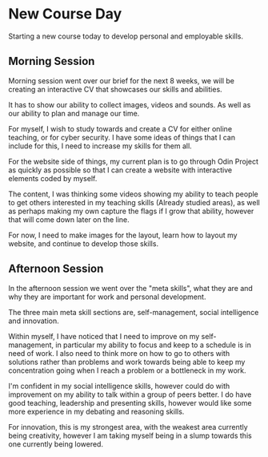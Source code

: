 # New Course Day

Starting a new course today to develop personal and employable skills.

## Morning Session

Morning session went over our brief for the next 8 weeks, we will be creating an interactive CV that showcases our skills and abilities.

It has to show our ability to collect images, videos and sounds. As well as our ability to plan and manage our time.

For myself, I wish to study towards and create a CV for either online teaching, or for cyber security. I have some ideas of things that I can include for this, I need to increase my skills for them all.

For the website side of things, my current plan is to go through Odin Project as quickly as possible so that I can create a website with interactive elements coded by myself.

The content, I was thinking some videos showing my ability to teach people to get others interested in my teaching skills (Already studied areas), as well as perhaps making my own capture the flags if I grow that ability, however that will come down later on the line.

For now, I need to make images for the layout, learn how to layout my website, and continue to develop those skills.

## Afternoon Session

In the afternoon session we went over the "meta skills", what they are and why they are important for work and personal development.

The three main meta skill sections are, self-management, social intelligence and innovation.

Within myself, I have noticed that I need to improve on my self-management, in particular my ability to focus and keep to a schedule is in need of work. I also need to think more on how to go to others with solutions rather than problems and work towards being able to keep my concentration going when I reach a problem or a bottleneck in my work.

I'm confident in my social intelligence skills, however could do with improvement on my ability to talk within a group of peers better. I do have good teaching, leadership and presenting skills, however would like some more experience in my debating and reasoning skills.

For innovation, this is my strongest area, with the weakest area currently being creativity, however I am taking myself being in a slump towards this one currently being lowered.
